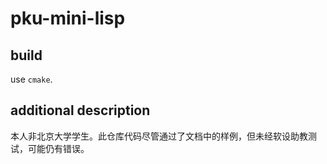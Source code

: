 # pku-mini-lisp

## build
use `cmake`.

## additional description
本人非北京大学学生。此仓库代码尽管通过了文档中的样例，但未经软设助教测试，可能仍有错误。
